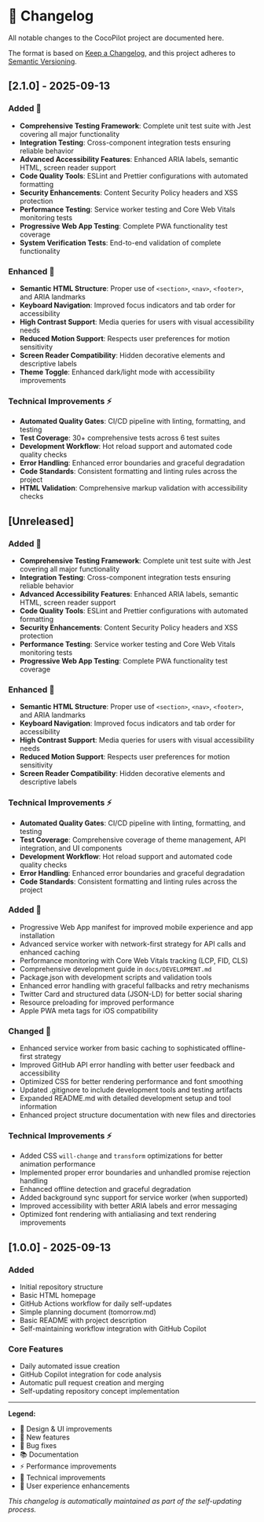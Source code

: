 # 📜 Changelog

All notable changes to the CocoPilot project are documented here.

The format is based on [Keep a Changelog](https://keepachangelog.com/en/1.0.0/),
and this project adheres to [Semantic Versioning](https://semver.org/spec/v2.0.0.html).

## [2.1.0] - 2025-09-13

### Added 🚀
- **Comprehensive Testing Framework**: Complete unit test suite with Jest covering all major functionality
- **Integration Testing**: Cross-component integration tests ensuring reliable behavior
- **Advanced Accessibility Features**: Enhanced ARIA labels, semantic HTML, screen reader support
- **Code Quality Tools**: ESLint and Prettier configurations with automated formatting
- **Security Enhancements**: Content Security Policy headers and XSS protection
- **Performance Testing**: Service worker testing and Core Web Vitals monitoring tests
- **Progressive Web App Testing**: Complete PWA functionality test coverage
- **System Verification Tests**: End-to-end validation of complete functionality

### Enhanced 🎨  
- **Semantic HTML Structure**: Proper use of `<section>`, `<nav>`, `<footer>`, and ARIA landmarks
- **Keyboard Navigation**: Improved focus indicators and tab order for accessibility
- **High Contrast Support**: Media queries for users with visual accessibility needs
- **Reduced Motion Support**: Respects user preferences for motion sensitivity
- **Screen Reader Compatibility**: Hidden decorative elements and descriptive labels
- **Theme Toggle**: Enhanced dark/light mode with accessibility improvements

### Technical Improvements ⚡
- **Automated Quality Gates**: CI/CD pipeline with linting, formatting, and testing
- **Test Coverage**: 30+ comprehensive tests across 6 test suites
- **Development Workflow**: Hot reload support and automated code quality checks
- **Error Handling**: Enhanced error boundaries and graceful degradation
- **Code Standards**: Consistent formatting and linting rules across the project
- **HTML Validation**: Comprehensive markup validation with accessibility checks

## [Unreleased]

### Added 🚀
- **Comprehensive Testing Framework**: Complete unit test suite with Jest covering all major functionality
- **Integration Testing**: Cross-component integration tests ensuring reliable behavior
- **Advanced Accessibility Features**: Enhanced ARIA labels, semantic HTML, screen reader support
- **Code Quality Tools**: ESLint and Prettier configurations with automated formatting
- **Security Enhancements**: Content Security Policy headers and XSS protection
- **Performance Testing**: Service worker testing and Core Web Vitals monitoring tests
- **Progressive Web App Testing**: Complete PWA functionality test coverage

### Enhanced 🎨  
- **Semantic HTML Structure**: Proper use of `<section>`, `<nav>`, `<footer>`, and ARIA landmarks
- **Keyboard Navigation**: Improved focus indicators and tab order for accessibility
- **High Contrast Support**: Media queries for users with visual accessibility needs
- **Reduced Motion Support**: Respects user preferences for motion sensitivity
- **Screen Reader Compatibility**: Hidden decorative elements and descriptive labels

### Technical Improvements ⚡
- **Automated Quality Gates**: CI/CD pipeline with linting, formatting, and testing
- **Test Coverage**: Comprehensive coverage of theme management, API integration, and UI components
- **Development Workflow**: Hot reload support and automated code quality checks
- **Error Handling**: Enhanced error boundaries and graceful degradation
- **Code Standards**: Consistent formatting and linting rules across the project

### Added 🚀
- Progressive Web App manifest for improved mobile experience and app installation
- Advanced service worker with network-first strategy for API calls and enhanced caching
- Performance monitoring with Core Web Vitals tracking (LCP, FID, CLS)
- Comprehensive development guide in `docs/DEVELOPMENT.md`
- Package.json with development scripts and validation tools
- Enhanced error handling with graceful fallbacks and retry mechanisms
- Twitter Card and structured data (JSON-LD) for better social sharing
- Resource preloading for improved performance
- Apple PWA meta tags for iOS compatibility

### Changed 🎨
- Enhanced service worker from basic caching to sophisticated offline-first strategy
- Improved GitHub API error handling with better user feedback and accessibility
- Optimized CSS for better rendering performance and font smoothing
- Updated .gitignore to include development tools and testing artifacts
- Expanded README.md with detailed development setup and tool information
- Enhanced project structure documentation with new files and directories

### Technical Improvements ⚡
- Added CSS `will-change` and `transform` optimizations for better animation performance
- Implemented proper error boundaries and unhandled promise rejection handling
- Enhanced offline detection and graceful degradation
- Added background sync support for service worker (when supported)
- Improved accessibility with better ARIA labels and error messaging
- Optimized font rendering with antialiasing and text rendering improvements

## [1.0.0] - 2025-09-13

### Added
- Initial repository structure
- Basic HTML homepage
- GitHub Actions workflow for daily self-updates
- Simple planning document (tomorrow.md)
- Basic README with project description
- Self-maintaining workflow integration with GitHub Copilot

### Core Features
- Daily automated issue creation
- GitHub Copilot integration for code analysis
- Automatic pull request creation and merging
- Self-updating repository concept implementation

---

**Legend:**
- 🎨 Design & UI improvements
- 🚀 New features
- 🐛 Bug fixes
- 📚 Documentation
- ⚡ Performance improvements
- 🔧 Technical improvements
- 🎯 User experience enhancements

*This changelog is automatically maintained as part of the self-updating process.*